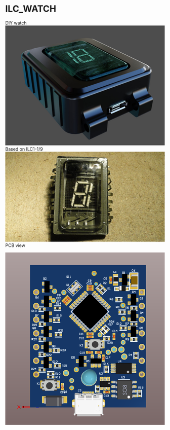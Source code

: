 # ILC_WATCH
DIY watch
![alt text](https://github.com/Kom60/ILC_WATCH/blob/master/watch_.jpg)
Based on ILC1-1/9
![alt text](https://github.com/Kom60/ILC_WATCH/blob/master/5019573110_0.jpg)
PCB view

![alt text](https://github.com/Kom60/ILC_WATCH/blob/master/pcb_watch.png)
